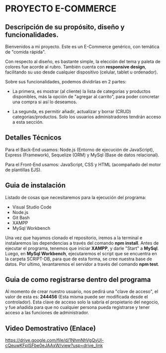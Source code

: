 # PROYECTO E-COMMERCE

## Descripción de su propósito, diseño y funcionalidades.

Bienvenidos a mi proyecto. Este es un E-Commerce genérico, con temática de "comida rápida". 

Con respecto al diseño, es bastante simple, la elección del tema y paleta de colores fue acorde al rubro. También cuenta con __responsive design__, facilitando su uso desde cualquier dispositivo (celular, tablet u ordenador).

Sobre sus funcionalidades, podemos dividirlas en 2 partes: 

- La primera, es mostrar (al cliente) la lista de categorías y productos disponibles, más la opción de "agregar al carrito", para poder concretar una compra si así lo deseamos.

- La segunda, es permitir añadir, actualizar y borrar (CRUD) categorías/productos. Solo los usuarios administradores tendrán acceso a esta sección.

## Detalles Técnicos

Para el Back-End usamos: Node.js (Entorno de ejecución de JavaScript), Express (Framework), Sequelize (ORM) y MySql (Base de datos relacional). 

Para el Front-End usamos: JavaScript, CSS y HTML (acompañado del motor de plantillas EJS).

## Guia de instalación

Listado de cosas que necesitaremos para la ejecución del programa:

- Visual Studio Code
- Node.js
- Git Bash
- XAMPP
- MySql Workbench

Una vez que hayamos clonado el repositorio, iremos a la terminal e instalaremos las dependencias a través del comando __npm install__. Antes de ejecutar el programa, tenemos que iniciar __XAMPP__, y darle "Start" a __MySql__. Luego, en __MySql Workbench__, ejecutaremos el script que se encuentra en la carpeta SCRIPT-DB, para que de esta forma, se cree nuestra base de datos. Por ultimo, levantaremos el servidor a través del comando __npm test__.

## Guia de como registrarse dentro del programa

Al momento de crear nuestro usuario, nos pedirá una "clave de acceso", el valor de esta es: __244456__ (Esta misma puede ser modificada desde el controlador). Esta clave de acceso solo la sabría el propietario del negocio, y fue añadida para que no cualquier persona pueda registrarse y tener acceso a las funciones de administrador.

## Video Demostrativo (Enlace)

https://drive.google.com/file/d/1NhmNhVgQvUl-cQeuwKFpISFbe0eJAAxW/view?usp=drive_link
